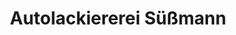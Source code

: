 ---
title: "Autolackiererei Süßmann"
url: /augsburg/autolackiererei-suessmann/
shop: Autowerkstatt
---